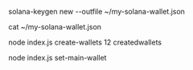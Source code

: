 solana-keygen new --outfile ~/my-solana-wallet.json

cat ~/my-solana-wallet.json  

node index.js create-wallets 12 createdwallets

node index.js set-main-wallet <secretkey>
